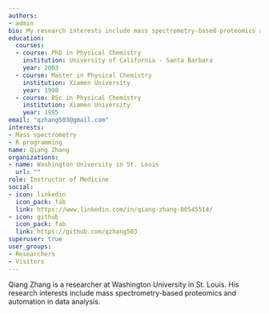 ```yaml
---
authors:
- admin
bio: My research interests include mass spectrometry-based proteomics and automation in data analysis.
education:
  courses:
  - course: PhD in Physical Chemistry
    institution: University of California - Santa Barbara
    year: 2003
  - course: Master in Physical Chemistry
    institution: Xiamen University
    year: 1998
  - course: BSc in Physical Chemistry
    institution: Xiamen University
    year: 1995
email: "qzhang503@gmail.com"
interests:
- Mass spectrometry 
- R programming
name: Qiang Zhang
organizations:
- name: Washington University in St. Louis
  url: ""
role: Instructor of Medicine
social:
- icon: linkedin
  icon_pack: fab
  link: https://www.linkedin.com/in/qiang-zhang-00545514/
- icon: github
  icon_pack: fab
  link: https://github.com/qzhang503
superuser: true
user_groups:
- Researchers
- Visitors
---
```


Qiang Zhang is a researcher at Washington University in St. Louis. His research interests include mass spectrometry-based proteomics and automation in data analysis.

